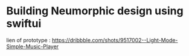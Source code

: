 # Building Neumorphic design using swiftui

lien of prototype : https://dribbble.com/shots/9517002--Light-Mode-Simple-Music-Player

